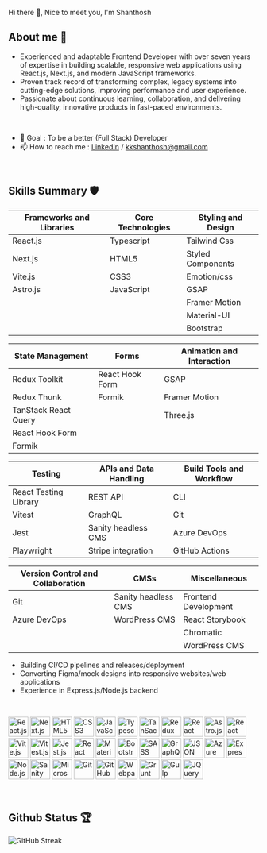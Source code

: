 Hi there 👋, Nice to meet you, I'm Shanthosh

## About me 🤠
- Experienced and adaptable Frontend Developer with over seven years of expertise in building scalable, responsive web applications using React.js, Next.js, and modern JavaScript frameworks. 
- Proven track record of transforming complex, legacy systems into cutting-edge solutions, improving performance and user experience. 
- Passionate about continuous learning, collaboration, and delivering high-quality, innovative products in fast-paced environments.

<br>

- 🎯 Goal : To be a better (Full Stack) Developer
- 📫 How to reach me : [LinkedIn](https://www.linkedin.com/in/shanthoshk/) / [kkshanthosh@gmail.com](mailto:kkshanthosh@gmail.com)

<br>

## Skills Summary 🛡


| Frameworks and Libraries | Core Technologies | Styling and Design |
| --- | --- | --- |
| React.js | Typescript | Tailwind Css |
| Next.js | HTML5 | Styled Components |
| Vite.js | CSS3 | Emotion/css |
| Astro.js | JavaScript | GSAP |
|  |  | Framer Motion |
|  |  | Material-UI |
|  |  | Bootstrap |

| State Management | Forms | Animation and Interaction |
| --- | --- | --- |
| Redux Toolkit | React Hook Form | GSAP |
| Redux Thunk | Formik | Framer Motion |
| TanStack React Query |  | Three.js |
| React Hook Form |  |  |
| Formik |  |  |

| Testing | APIs and Data Handling | Build Tools and Workflow |
| --- | --- | --- |
| React Testing Library | REST API | CLI |
| Vitest | GraphQL | Git |
| Jest | Sanity headless CMS | Azure DevOps |
| Playwright | Stripe integration | GitHub Actions |

| Version Control and Collaboration | CMSs | Miscellaneous |
| --- | --- | --- |
| Git | Sanity headless CMS | Frontend Development |
| Azure DevOps | WordPress CMS | React Storybook |
|  |  | Chromatic |
|  |  | WordPress CMS |

- Building CI/CD pipelines and releases/deployment
- Converting Figma/mock designs into responsive websites/web applications
- Experience in Express.js/Node.js backend

<br>

<p align="left">
<img src="https://cdn.jsdelivr.net/gh/devicons/devicon@latest/icons/react/react-original-wordmark.svg" width="40" height="40" alt="React.js" />
<img src="https://cdn.jsdelivr.net/gh/devicons/devicon@latest/icons/nextjs/nextjs-original-wordmark.svg" width="40" height="40" alt="Next.js" />
<img src="https://cdn.jsdelivr.net/gh/devicons/devicon@latest/icons/html5/html5-original-wordmark.svg" width="40" height="40" alt="HTML5" />
<img src="https://cdn.jsdelivr.net/gh/devicons/devicon@latest/icons/css3/css3-original-wordmark.svg" width="40" height="40" alt="CSS3" />
<img src="https://cdn.jsdelivr.net/gh/devicons/devicon@latest/icons/javascript/javascript-original.svg" width="40" height="40" alt="JavaScript" />
<img src="https://cdn.jsdelivr.net/gh/devicons/devicon@latest/icons/typescript/typescript-original.svg" width="40" height="40" alt="Typescript" />
<img src="https://avatars.githubusercontent.com/u/72518640?s=200&v=4" width="40" height="40" alt="TanSack React Query" />
<img src="https://cdn.jsdelivr.net/gh/devicons/devicon@latest/icons/redux/redux-original.svg" width="40" height="40" alt="Redux" />
<img src="https://cdn.jsdelivr.net/gh/devicons/devicon@latest/icons/reactrouter/reactrouter-original-wordmark.svg" width="40" height="40" alt="React Router" />
<img src="https://cdn.jsdelivr.net/gh/devicons/devicon@latest/icons/astro/astro-original.svg" width="40" height="40" alt="Astro.js" />
<img src="https://testing-library.com/img/octopus-64x64.png" width="40" height="40" alt="React Testing Library" />
<img src="https://cdn.jsdelivr.net/gh/devicons/devicon@latest/icons/vitejs/vitejs-original.svg" width="40" height="40" alt="Vite.js" />
<img src="https://cdn.jsdelivr.net/gh/devicons/devicon@latest/icons/vitest/vitest-original.svg" width="40" height="40" alt="Vitest.js" />
<img src="https://cdn.jsdelivr.net/gh/devicons/devicon@latest/icons/jest/jest-plain.svg" width="40" height="40" alt="Jest.js" />
<img src="https://react-hook-form.com/images/logo/react-hook-form-logo-only-grey.svg" width="40" height="40" alt="React Hook Form" />
<img src="https://cdn.jsdelivr.net/gh/devicons/devicon@latest/icons/materialui/materialui-original.svg" width="40" height="40" alt="Material-UI" />
<img src="https://cdn.jsdelivr.net/gh/devicons/devicon@latest/icons/bootstrap/bootstrap-original-wordmark.svg" width="40" height="40" alt="Bootstrap" />
<img src="https://cdn.jsdelivr.net/gh/devicons/devicon@latest/icons/sass/sass-original.svg" width="40" height="40" alt="SASS" />
<img src="https://cdn.jsdelivr.net/gh/devicons/devicon@latest/icons/graphql/graphql-plain-wordmark.svg" width="40" height="40" alt="GraphQL" />
<img src="https://cdn.jsdelivr.net/gh/devicons/devicon@latest/icons/json/json-original.svg" width="40" height="40" alt="JSON" />
<img src="https://cdn.jsdelivr.net/gh/devicons/devicon@latest/icons/azuredevops/azuredevops-original.svg" width="40" height="40" alt="Azure DevOps" />
<img src="https://cdn.jsdelivr.net/gh/devicons/devicon@latest/icons/express/express-original.svg" width="40" height="40" alt="Express.js" />
<img src="https://cdn.jsdelivr.net/gh/devicons/devicon@latest/icons/nodejs/nodejs-original-wordmark.svg" width="40" height="40" alt="Node.js" />
<img src="https://cdn.jsdelivr.net/gh/devicons/devicon@latest/icons/sanity/sanity-original.svg" width="40" height="40" alt="Sanity headless CMS" />
<img src="https://cdn.jsdelivr.net/gh/devicons/devicon@latest/icons/microsoftsqlserver/microsoftsqlserver-original-wordmark.svg" width="40" height="40" alt="Microsoft SQL Server" />
<img src="https://cdn.jsdelivr.net/gh/devicons/devicon@latest/icons/git/git-original-wordmark.svg" width="40" height="40" alt="Git" />
<img src="https://cdn.jsdelivr.net/gh/devicons/devicon@latest/icons/github/github-original-wordmark.svg" width="40" height="40" alt="GitHub" />
<img src="https://cdn.jsdelivr.net/gh/devicons/devicon@latest/icons/webpack/webpack-original-wordmark.svg" width="40" height="40" alt="Webpack" />
<img src="https://cdn.jsdelivr.net/gh/devicons/devicon@latest/icons/grunt/grunt-original-wordmark.svg" width="40" height="40" alt="Grunt" />
<img src="https://cdn.jsdelivr.net/gh/devicons/devicon@latest/icons/gulp/gulp-plain.svg" width="40" height="40" alt="Gulp" />
<img src="https://cdn.jsdelivr.net/gh/devicons/devicon@latest/icons/jquery/jquery-original-wordmark.svg" width="40" height="40" alt="JQuery" />
</p>

<br>

## Github Status 🏆
<img src="https://github-readme-streak-stats-9m8ugfa77-denvercoder1.vercel.app/?user=nzkks&theme=transparent&hide_border=true" alt="GitHub Streak" />
